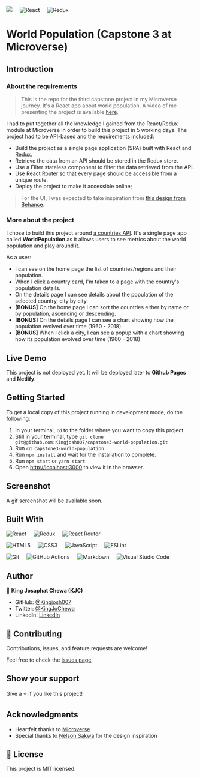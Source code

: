 ![](https://img.shields.io/badge/Microverse-blueviolet) &nbsp; &nbsp; ![React](https://img.shields.io/badge/react-%2320232a.svg?style=for-the-badge&logo=react&logoColor=%2361DAFB) &nbsp; &nbsp; ![Redux](https://img.shields.io/badge/redux-%23593d88.svg?style=for-the-badge&logo=redux&logoColor=white)

# World Population (Capstone 3 at Microverse)

## Introduction

### About the requirements

> This is the repo for the third capstone project in my Microverse journey. It's a React app about world population. A video of me presenting the project is available [here](https://www.loom.com/share/).

I had to put together all the knowledge I gained from the React/Redux module at Microverse in order to build this project in 5 working days. The project had to be API-based and the requirements included: 

- Build the project as a single page application (SPA) built with React and Redux.
- Retrieve the data from an API should be stored in the Redux store.
- Use a Filter stateless component to filter the data retrieved from the API.
- Use React Router so that every page should be accessible from a unique route.
- Deploy the project to make it accessible online;

> For the UI, I was expected to take inspiration from [this design from Behance](https://www.behance.net/gallery/31579789/Ballhead-App-(Free-PSDs)).


### More about the project

I chose to build this project around [a countries API](https://documenter.getpostman.com/view/1134062/T1LJjU52#intro).
It's a single page app called **WorldPopulation** as it allows users to see metrics about the world population and play around it.

As a user:

- I can see on the home page the list of countries/regions and their population.
- When I click a country card, I'm taken to a page with the country's population details.
- On the details page I can see details about the population of the selected country, city by city.
- **[BONUS]** On the home page I can sort the countries either by name or by population, ascending or descending.
- **[BONUS]** On the details page I can see a chart showing how the population evolved over time (1960 - 2018).
- **[BONUS]** When I click a city, I can see a popup with a chart showing how its population evolved over time (1960 - 2018)



## Live Demo

This project is not deployed yet. It will be deployed later to **Github Pages** and **Netlify**.

## Getting Started

To get a local copy of this project running in development mode, do the following: 

1. In your terminal, `cd` to the folder where you want to copy this project.
2. Still in your terminal, type `git clone git@github.com:Kingjosh007/capstone3-world-population.git`
3. Run `cd capstone3-world-population`
4. Run `npm install` and wait for the installation to complete.
5. Run `npm start` or `yarn start`
6. Open [http://localhost:3000](http://localhost:3000) to view it in the browser.


## Screenshot

A gif screenshot will be available soon.

## Built With

![React](https://img.shields.io/badge/react-%2320232a.svg?style=for-the-badge&logo=react&logoColor=%2361DAFB) &nbsp; &nbsp; ![Redux](https://img.shields.io/badge/redux-%23593d88.svg?style=for-the-badge&logo=redux&logoColor=white) &nbsp; &nbsp; ![React Router](https://img.shields.io/badge/React_Router-CA4245?style=for-the-badge&logo=react-router&logoColor=white) &nbsp; &nbsp; 

![HTML5](https://img.shields.io/badge/html5-%23E34F26.svg?style=for-the-badge&logo=html5&logoColor=white) &nbsp; &nbsp; ![CSS3](https://img.shields.io/badge/css3-%231572B6.svg?style=for-the-badge&logo=css3&logoColor=white) &nbsp; &nbsp; ![JavaScript](https://img.shields.io/badge/javascript-%23323330.svg?style=for-the-badge&logo=javascript&logoColor=%23F7DF1E) &nbsp; &nbsp; ![ESLint](https://img.shields.io/badge/ESLint-4B3263?style=for-the-badge&logo=eslint&logoColor=white)


![Git](https://img.shields.io/badge/git-%23F05033.svg?style=for-the-badge&logo=git&logoColor=white) &nbsp; &nbsp; ![GitHub Actions](https://img.shields.io/badge/githubactions-%232671E5.svg?style=for-the-badge&logo=githubactions&logoColor=white) &nbsp; &nbsp; ![Markdown](https://img.shields.io/badge/markdown-%23000000.svg?style=for-the-badge&logo=markdown&logoColor=white) &nbsp; &nbsp; ![Visual Studio Code](https://img.shields.io/badge/Visual%20Studio%20Code-0078d7.svg?style=for-the-badge&logo=visual-studio-code&logoColor=white) 


## Author

👤 **King Josaphat Chewa (KJC)**

- GitHub: [@Kingjosh007](https://github.com/Kingjosh007)
- Twitter: [@KingJoChewa](https://twitter.com/KingJoChewa)
- LinkedIn: [LinkedIn](https://www.linkedin.com/in/king-josaphat-chewa/)


## 🤝 Contributing

Contributions, issues, and feature requests are welcome!

Feel free to check the [issues page](../../issues/).

## Show your support

Give a ⭐️ if you like this project!

## Acknowledgments

- Heartfelt thanks to [Microverse](https://www.microverse.org/)
- Special thanks to [Nelson Sakwa](https://www.behance.net/sakwadesignstudio) for the design inspiration

## 📝 License

This project is MIT licensed.